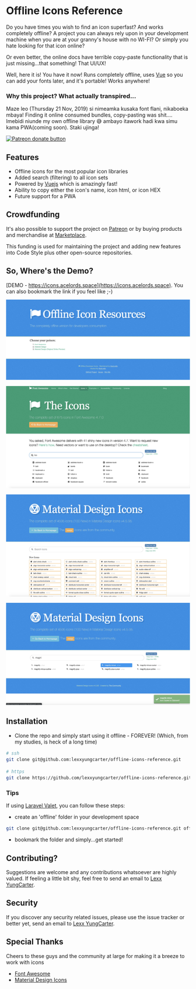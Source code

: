 # Offline Icons Reference
Do you have times you wish to find an icon superfast? And works completely offline? A project you can always rely upon in your development machine when you are at your granny's house with no WI-FI? Or simply you hate looking for that icon online? 

Or even better, the online docs have terrible copy-paste functionality that is just missing...that something! That UI/UX!

Well, here it is! You have it now! Runs completely offline, uses [Vue](https://vuejs.org) so you can add your fonts later, and it's portable! Works anywhere!

### Why this project? What actually transpired...
Maze leo (Thursday 21 Nov, 2019) si nimeamka kusaka font flani, nikaboeka mbaya! Finding it online consumed bundles, copy-pasting was shit.... Imebidi niunde my own offline library 😅 ambayo itawork hadi kwa simu kama PWA(coming soon). Staki ujinga!

<a href="https://patreon.com/lexxyungcarter"><img src="https://c5.patreon.com/external/logo/become_a_patron_button.png" alt="Patreon donate button" /> </a>

## Features
- Offline icons for the most popular icon libraries
- Added search (filtering) to all icon sets
- Powered by [Vuejs](https://vuejs.org) which is amazingly fast!
- Ability to copy either the icon's name, icon html, or icon HEX
- Future support for a PWA

## Crowdfunding
It's also possible to support the project on [Patreon](https://www.patreon.com/lexxyungcarter) or by buying products and merchandise at [Marketplace](https://marketplace.acelords.space).

This funding is used for maintaining the project and adding new features into Code Style plus other open-source repositories.


## So, Where's the Demo?
[DEMO - https://icons.acelords.space](https://icons.acelords.space).
You can also bookmark the link if you feel like ;-)

![Screenshot](screenshot1?raw=true "Screenshot 1")

![Screenshot](screenshot2?raw=true "Screenshot 2")

![Screenshot](screenshot3?raw=true "Screenshot 3")

![Screenshot](screenshot4?raw=true "Screenshot 4")


## Installation
- Clone the repo and simply start using it offline - FOREVER! (Which, from my studies, is heck of a long time)

```bash
# ssh
git clone git@github.com:lexxyungcarter/offline-icons-reference.git

# https
git clone https://github.com/lexxyungcarter/offline-icons-reference.git
``` 

### Tips
If using [Laravel Valet](https://laravel.com/valet), you can follow these steps:
- create an 'offline' folder in your development space
```bash
git clone git@github.com:lexxyungcarter/offline-icons-reference.git offline
```
- bookmark the folder and simply...get started!

## Contributing?
Suggestions are welcome and any contributions whatsoever are highly valued. If feeling a little bit shy, feel free to send an email to [Lexx YungCarter](mailto:lexxyungcarter@gmail.com).


## Security

If you discover any security related issues, please use the issue tracker or better yet, send an email to [Lexx YungCarter](mailto:lexxyungcarter@gmail.com).


## Special Thanks
Cheers to these guys and the community at large for making it a breeze to work with icons
- [Font Awesome](https://fontawesome.com)
- [Material Design Icons](https://materialdesignicons.com)


